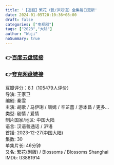 ```yaml
---
title: '【追剧】繁花（普/沪双语）全集每日更新'
date: 2024-01-05T20:10:36+08:00
draft: false
categories: ["电视剧"]
tags: ["2023","大陆"]
author: "Wuji"
noSummary: true
---
```


### 👉[百度云盘链接](https://pan.baidu.com/s/19AVYN8K3YLw06Y2WBWGC0A?pwd=1234)
### 👉[夸克网盘链接](https://pan.quark.cn/s/898e8bc5f093#/list/share)

豆瓣评分：8.1（105479人评价）<br>
导演: 王家卫<br>
编剧: 秦雯<br>
主演: 胡歌 / 马伊琍 / 唐嫣 / 辛芷蕾 / 游本昌 / 更多...<br>
类型: 剧情 / 爱情<br>
制片国家/地区: 中国大陆<br>
语言: 汉语普通话 / 沪语<br>
首播: 2023-12-27(中国大陆)<br>
集数: 30<br>
单集片长: 46分钟<br>
又名: 繁花(剧版) / Blossoms / Blossoms Shanghai<br>
IMDb: tt3881914